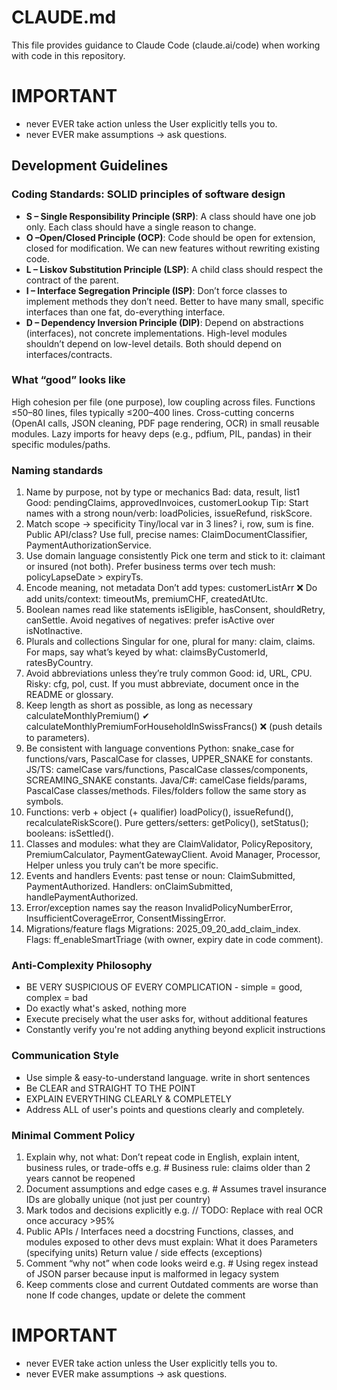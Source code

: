 # CLAUDE.md

This file provides guidance to Claude Code (claude.ai/code) when working with code in this repository.

# IMPORTANT
- never EVER take action unless the User explicitly tells you to.
- never EVER make assumptions -> ask questions.

## Development Guidelines

### Coding Standards: SOLID principles of software design
- **S – Single Responsibility Principle (SRP)**: A class should have one job only. Each class should have a single reason to change.
- **O –Open/Closed Principle (OCP)**: Code should be open for extension, closed for modification. We can new features without rewriting existing code.
- **L – Liskov Substitution Principle (LSP)**: A child class should respect the contract of the parent.
- **I – Interface Segregation Principle (ISP)**: Don’t force classes to implement methods they don’t need. Better to have many small, specific interfaces than one fat, do-everything interface.
- **D – Dependency Inversion Principle (DIP)**: Depend on abstractions (interfaces), not concrete implementations. High-level modules shouldn’t depend on low-level details. Both should depend on interfaces/contracts.

### What “good” looks like
High cohesion per file (one purpose), low coupling across files.
Functions ≤50–80 lines, files typically ≤200–400 lines.
Cross-cutting concerns (OpenAI calls, JSON cleaning, PDF page rendering, OCR) in small reusable modules.
Lazy imports for heavy deps (e.g., pdfium, PIL, pandas) in their specific modules/paths.

### Naming standards
1) Name by purpose, not by type or mechanics
  Bad: data, result, list1
  Good: pendingClaims, approvedInvoices, customerLookup
  Tip: Start names with a strong noun/verb: loadPolicies, issueRefund, riskScore.
2) Match scope → specificity
  Tiny/local var in 3 lines? i, row, sum is fine.
  Public API/class? Use full, precise names: ClaimDocumentClassifier, PaymentAuthorizationService.
3) Use domain language consistently
  Pick one term and stick to it: claimant or insured (not both).
  Prefer business terms over tech mush: policyLapseDate > expiryTs.
4) Encode meaning, not metadata
  Don’t add types: customerListArr ❌
  Do add units/context: timeoutMs, premiumCHF, createdAtUtc.
5) Boolean names read like statements
  isEligible, hasConsent, shouldRetry, canSettle.
  Avoid negatives of negatives: prefer isActive over isNotInactive.
6) Plurals and collections
  Singular for one, plural for many: claim, claims.
  For maps, say what’s keyed by what: claimsByCustomerId, ratesByCountry.
7) Avoid abbreviations unless they’re truly common
  Good: id, URL, CPU.
  Risky: cfg, pol, cust. If you must abbreviate, document once in the README or glossary.
8) Keep length as short as possible, as long as necessary
  calculateMonthlyPremium() ✔
  calculateMonthlyPremiumForHouseholdInSwissFrancs() ❌ (push details to parameters).
9) Be consistent with language conventions
  Python: snake_case for functions/vars, PascalCase for classes, UPPER_SNAKE for constants.
  JS/TS: camelCase vars/functions, PascalCase classes/components, SCREAMING_SNAKE constants.
  Java/C#: camelCase fields/params, PascalCase classes/methods.
  Files/folders follow the same story as symbols.
10) Functions: verb + object (+ qualifier)
  loadPolicy(), issueRefund(), recalculateRiskScore().
  Pure getters/setters: getPolicy(), setStatus(); booleans: isSettled().
11) Classes and modules: what they are
  ClaimValidator, PolicyRepository, PremiumCalculator, PaymentGatewayClient.
  Avoid Manager, Processor, Helper unless you truly can’t be more specific.
12) Events and handlers
  Events: past tense or noun: ClaimSubmitted, PaymentAuthorized.
  Handlers: onClaimSubmitted, handlePaymentAuthorized.
13) Error/exception names say the reason
  InvalidPolicyNumberError, InsufficientCoverageError, ConsentMissingError.
14) Migrations/feature flags
  Migrations: 2025_09_20_add_claim_index.
  Flags: ff_enableSmartTriage (with owner, expiry date in code comment).

### Anti-Complexity Philosophy
- BE VERY SUSPICIOUS OF EVERY COMPLICATION - simple = good, complex = bad
- Do exactly what's asked, nothing more
- Execute precisely what the user asks for, without additional features
- Constantly verify you're not adding anything beyond explicit instructions

### Communication Style
- Use simple & easy-to-understand language. write in short sentences
- Be CLEAR and STRAIGHT TO THE POINT
- EXPLAIN EVERYTHING CLEARLY & COMPLETELY
- Address ALL of user's points and questions clearly and completely.

### Minimal Comment Policy
1. Explain why, not what: Don’t repeat code in English, explain intent, business rules, or trade-offs
e.g. # Business rule: claims older than 2 years cannot be reopened
2. Document assumptions and edge cases
e.g. # Assumes travel insurance IDs are globally unique (not just per country)
3. Mark todos and decisions explicitly
e.g. // TODO: Replace with real OCR once accuracy >95%
4. Public APIs / Interfaces need a docstring
  Functions, classes, and modules exposed to other devs must explain:
    What it does
    Parameters (specifying units)
    Return value / side effects (exceptions)
5. Comment “why not” when code looks weird
e.g. # Using regex instead of JSON parser because input is malformed in legacy system
6. Keep comments close and current
  Outdated comments are worse than none
  If code changes, update or delete the comment

# IMPORTANT
- never EVER take action unless the User explicitly tells you to.
- never EVER make assumptions -> ask questions.